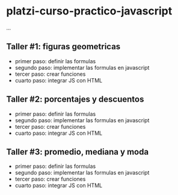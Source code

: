 # platzi-curso-practico-javascript

...

## Taller #1: figuras geometricas 

- primer paso: definir las formulas 
- segundo paso: implementar las formulas en javascript  
- tercer paso: crear funciones 
- cuarto paso: integrar JS con HTML 

## Taller #2: porcentajes y descuentos  

- primer paso: definir las formulas 
- segundo paso: implementar las formulas en javascript  
- tercer paso: crear funciones 
- cuarto paso: integrar JS con HTML 

## Taller #3: promedio, mediana y moda  

- primer paso: definir las formulas 
- segundo paso: implementar las formulas en javascript  
- tercer paso: crear funciones 
- cuarto paso: integrar JS con HTML 